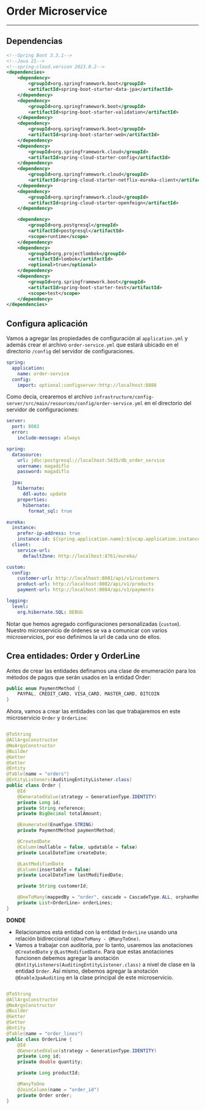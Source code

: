 # Order Microservice

---

## Dependencias

````xml
<!--Spring Boot 3.3.1-->
<!--Java 21-->
<!--spring-cloud.version 2023.0.2-->
<dependencies>
    <dependency>
        <groupId>org.springframework.boot</groupId>
        <artifactId>spring-boot-starter-data-jpa</artifactId>
    </dependency>
    <dependency>
        <groupId>org.springframework.boot</groupId>
        <artifactId>spring-boot-starter-validation</artifactId>
    </dependency>
    <dependency>
        <groupId>org.springframework.boot</groupId>
        <artifactId>spring-boot-starter-web</artifactId>
    </dependency>
    <dependency>
        <groupId>org.springframework.cloud</groupId>
        <artifactId>spring-cloud-starter-config</artifactId>
    </dependency>
    <dependency>
        <groupId>org.springframework.cloud</groupId>
        <artifactId>spring-cloud-starter-netflix-eureka-client</artifactId>
    </dependency>
    <dependency>
        <groupId>org.springframework.cloud</groupId>
        <artifactId>spring-cloud-starter-openfeign</artifactId>
    </dependency>

    <dependency>
        <groupId>org.postgresql</groupId>
        <artifactId>postgresql</artifactId>
        <scope>runtime</scope>
    </dependency>
    <dependency>
        <groupId>org.projectlombok</groupId>
        <artifactId>lombok</artifactId>
        <optional>true</optional>
    </dependency>
    <dependency>
        <groupId>org.springframework.boot</groupId>
        <artifactId>spring-boot-starter-test</artifactId>
        <scope>test</scope>
    </dependency>
</dependencies>
````

## Configura aplicación

Vamos a agregar las propiedades de configuración al `application.yml` y además crear el archivo `order-service.yml` que
estará ubicado en el directorio `/config` del servidor de configuraciones.

````yml
spring:
  application:
    name: order-service
  config:
    import: optional:configserver:http://localhost:8888
````

Como decía, crearemos el archivo `infrastructure/config-server/src/main/resources/config/order-service.yml` en el
directorio del servidor de configuraciones:

````yml
server:
  port: 8083
  error:
    include-message: always

spring:
  datasource:
    url: jdbc:postgresql://localhost:5435/db_order_service
    username: magadiflo
    password: magadiflo

  jpa:
    hibernate:
      ddl-auto: update
    properties:
      hibernate:
        format_sql: true

eureka:
  instance:
    prefer-ip-address: true
    instance-id: ${spring.application.name}:${vcap.application.instance_id:${spring.application.instance_id:${random.value}}}
  client:
    service-url:
      defaultZone: http://localhost:8761/eureka/

custom:
  config:
    customer-url: http://localhost:8081/api/v1/customers
    product-url: http://localhost:8082/api/v1/products
    payment-url: http://localhost:8084/api/v1/payments

logging:
  level:
    org.hibernate.SQL: DEBUG
````

Notar que hemos agregado configuraciones personalizadas (`custom`). Nuestro microservicio de órdenes se va a comunicar
con varios microservicios, por eso definimos la url de cada uno de ellos.

## Crea entidades: Order y OrderLine

Antes de crear las entidades definamos una clase de enumeración para los métodos de pagos que serán usados en la entidad
Order:

````java
public enum PaymentMethod {
    PAYPAL, CREDIT_CARD, VISA_CARD, MASTER_CARD, BITCOIN
}
````

Ahora, vamos a crear las entidades con las que trabajaremos en este microservicio `Order` y `OrderLine`:

````java

@ToString
@AllArgsConstructor
@NoArgsConstructor
@Builder
@Getter
@Setter
@Entity
@Table(name = "orders")
@EntityListeners(AuditingEntityListener.class)
public class Order {
    @Id
    @GeneratedValue(strategy = GenerationType.IDENTITY)
    private Long id;
    private String reference;
    private BigDecimal totalAmount;

    @Enumerated(EnumType.STRING)
    private PaymentMethod paymentMethod;

    @CreatedDate
    @Column(nullable = false, updatable = false)
    private LocalDateTime createDate;

    @LastModifiedDate
    @Column(insertable = false)
    private LocalDateTime lastModifiedDate;

    private String customerId;

    @OneToMany(mappedBy = "order", cascade = CascadeType.ALL, orphanRemoval = true)
    private List<OrderLine> orderLines;
}
````

**DONDE**

- Relacionamos esta entidad con la entidad `OrderLine` usando una relación bidireccional `(@OneToMany - @ManyToOne)`.
- Vamos a trabajar con auditoría, por lo tanto, usaremos las anotaciones `@CreatedDate` y `@LastModifiedDate`. Para que
  estas anotaciones funcionen debemos agregar la anotación `@EntityListeners(AuditingEntityListener.class)` a nivel de
  clase en la entidad `Order`. Así mismo, debemos agregar la anotación `@EnableJpaAuditing` en la clase principal de
  este microservicio.

````java

@ToString
@AllArgsConstructor
@NoArgsConstructor
@Builder
@Getter
@Setter
@Entity
@Table(name = "order_lines")
public class OrderLine {
    @Id
    @GeneratedValue(strategy = GenerationType.IDENTITY)
    private Long id;
    private double quantity;

    private Long productId;

    @ManyToOne
    @JoinColumn(name = "order_id")
    private Order order;
}
````

